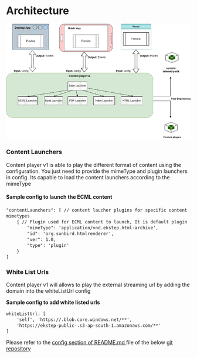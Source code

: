 # Architecture

![Content player v1 architecture](<../../../../.gitbook/assets/contentv1fea-Epub player 2.drawio.png>)

### Content Launchers

Content player v1 is able to play the different format of content using the configuration. You just need to provide the mimeType and plugin launchers in config. Its capable to load the content launchers according to the mimeType

#### Sample config to launch the ECML content

```
"contentLaunchers": [ // content laucher plugins for specific content mimetypes
    { // Plugin used for ECML content to launch, It is default plugin
        "mimeType": 'application/vnd.ekstep.html-archive',
        "id": 'org.sunbird.htmlrenderer',
        "ver": 1.0,
        "type": 'plugin'
    }
]
```

### White List Urls

Content player v1 will allows to play the external streaming url by adding the domain into the whiteListUrl config

**Sample config to add white listed urls**

```
whiteListUrl: [ 
    'self', 'https://.blob.core.windows.net/**',
    'https://ekstep-public-.s3-ap-south-1.amazonaws.com/**' 
]
```

Please refer to the [config section of README.md ](https://github.com/project-sunbird/sunbird-content-player#how-to-render-the-contents)file of the below [git repository](https://github.com/project-sunbird/sunbird-content-player)
